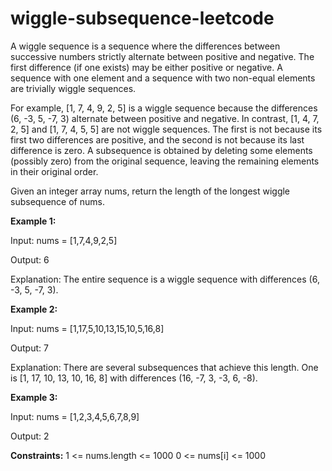 # wiggle-subsequence-leetcode
A wiggle sequence is a sequence where the differences between successive numbers strictly alternate between positive and negative. The first difference (if one exists) may be either positive or negative. A sequence with one element and a sequence with two non-equal elements are trivially wiggle sequences.

For example, [1, 7, 4, 9, 2, 5] is a wiggle sequence because the differences (6, -3, 5, -7, 3) alternate between positive and negative.
In contrast, [1, 4, 7, 2, 5] and [1, 7, 4, 5, 5] are not wiggle sequences. The first is not because its first two differences are positive, and the second is not because its last difference is zero.
A subsequence is obtained by deleting some elements (possibly zero) from the original sequence, leaving the remaining elements in their original order.

Given an integer array nums, return the length of the longest wiggle subsequence of nums.

**Example 1:**

Input: nums = [1,7,4,9,2,5]

Output: 6

Explanation: The entire sequence is a wiggle sequence with differences (6, -3, 5, -7, 3).

**Example 2:**

Input: nums = [1,17,5,10,13,15,10,5,16,8]

Output: 7

Explanation: There are several subsequences that achieve this length.
One is [1, 17, 10, 13, 10, 16, 8] with differences (16, -7, 3, -3, 6, -8).

**Example 3:**

Input: nums = [1,2,3,4,5,6,7,8,9]

Output: 2

**Constraints:**
1 <= nums.length <= 1000
0 <= nums[i] <= 1000
